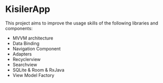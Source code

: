 # KisilerApp

This project aims to improve the usage skills of the following libraries and components:

- MVVM architecture
- Data Binding
- Navigation Component
- Adapters
- Recyclerview
- Searchview
- SQLite & Room & RxJava
- View Model Factory
